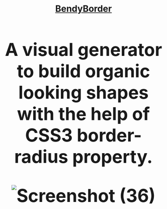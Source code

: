 <h1 align='center'><a href="https://bendyborder.vercel.app/" target="blank">BendyBorder<a/><h1/>
<p>A visual generator to build organic looking shapes with the help of CSS3 border-radius property.<p/>



![Screenshot (36)](https://user-images.githubusercontent.com/104786100/213432319-b08431cd-2ef1-494c-9532-f5c2e4edeffe.png)
